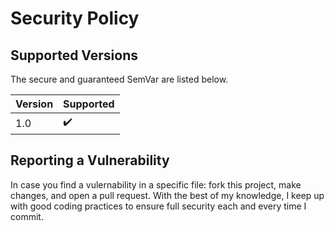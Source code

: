 # Security Policy

## Supported Versions

The secure and guaranteed SemVar are listed below.

| Version | Supported          |
|---------|--------------------|
| 1.0     | :heavy_check_mark: |

## Reporting a Vulnerability

In case you find a vulernability in a specific file: fork this project,
make changes, and open a pull request. With the best of my knowledge, I
keep up with good coding practices to ensure full security each and every
time I commit.
